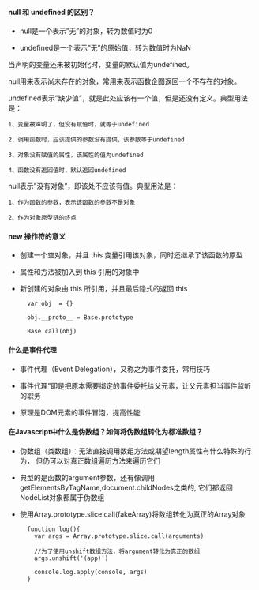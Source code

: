 
#### null 和 undefined 的区别？

- null是一个表示”无”的对象，转为数值时为0

- undefined是一个表示”无”的原始值，转为数值时为NaN

当声明的变量还未被初始化时，变量的默认值为undefined。

null用来表示尚未存在的对象，常用来表示函数企图返回一个不存在的对象。

undefined表示”缺少值”，就是此处应该有一个值，但是还没有定义。典型用法是：

    1、变量被声明了，但没有赋值时，就等于undefined
    
    2、调用函数时，应该提供的参数没有提供，该参数等于undefined
    
    3、对象没有赋值的属性，该属性的值为undefined
    
    4、函数没有返回值时，默认返回undefined

null表示”没有对象”，即该处不应该有值。典型用法是：

    1、作为函数的参数，表示该函数的参数不是对象

    2、作为对象原型链的终点
    
#### new 操作符的意义

- 创建一个空对象，并且 this 变量引用该对象，同时还继承了该函数的原型

- 属性和方法被加入到 this 引用的对象中

- 新创建的对象由 this 所引用，并且最后隐式的返回 this 

        var obj  = {}
        
        obj.__proto__ = Base.prototype
        
        Base.call(obj)

#### 什么是事件代理

- 事件代理（Event Delegation），又称之为事件委托，常用技巧

- 事件代理”即是把原本需要绑定的事件委托给父元素，让父元素担当事件监听的职务

- 原理是DOM元素的事件冒泡，提高性能


#### 在Javascript中什么是伪数组？如何将伪数组转化为标准数组？

- 伪数组（类数组）：无法直接调用数组方法或期望length属性有什么特殊的行为，
  但仍可以对真正数组遍历方法来遍历它们
  
- 典型的是函数的argument参数，还有像调用getElementsByTagName,document.childNodes之类的,
  它们都返回NodeList对象都属于伪数组
  
- 使用Array.prototype.slice.call(fakeArray)将数组转化为真正的Array对象

        function log(){
          var args = Array.prototype.slice.call(arguments)
          
          //为了使用unshift数组方法，将argument转化为真正的数组
          args.unshift('(app)')
     
          console.log.apply(console, args)
        }